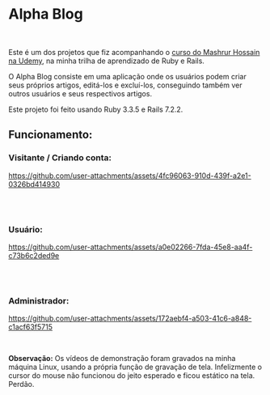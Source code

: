 # Alpha Blog
<br/>

Este é um dos projetos que fiz acompanhando o [curso do Mashrur Hossain na Udemy](https://www.udemy.com/course/the-complete-ruby-on-rails-developer-course), na minha trilha de aprendizado de Ruby e Rails.
<br/>

O Alpha Blog consiste em uma aplicação onde os usuários podem criar seus próprios artigos, editá-los e excluí-los, conseguindo também ver outros usuários e seus respectivos artigos. 
<br/>

Este projeto foi feito usando Ruby 3.3.5 e Rails 7.2.2.
<br/>

## Funcionamento:
### Visitante / Criando conta:
https://github.com/user-attachments/assets/4fc96063-910d-439f-a2e1-0326bd414930

<br/>
<br/>


### Usuário:
https://github.com/user-attachments/assets/a0e02266-7fda-45e8-aa4f-c73b6c2ded9e

<br/>
<br/>


### Administrador:
https://github.com/user-attachments/assets/172aebf4-a503-41c6-a848-c1acf63f5715

<br/>

**Observação:** Os vídeos de demonstração foram gravados na minha máquina Linux, usando a própria função de gravação de tela. Infelizmente o cursor do mouse não funcionou do jeito esperado e ficou estático na tela. Perdão.
